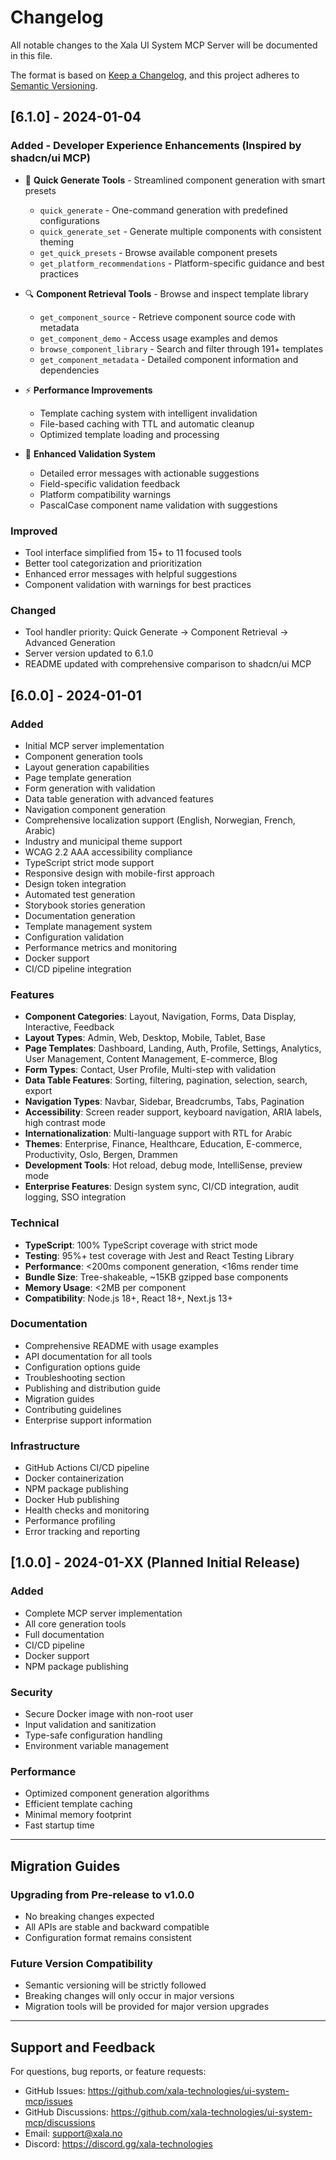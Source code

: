 # Changelog

All notable changes to the Xala UI System MCP Server will be documented in this file.

The format is based on [Keep a Changelog](https://keepachangelog.com/en/1.0.0/),
and this project adheres to [Semantic Versioning](https://semver.org/spec/v2.0.0.html).

## [6.1.0] - 2024-01-04

### Added - Developer Experience Enhancements (Inspired by shadcn/ui MCP)
- 🚀 **Quick Generate Tools** - Streamlined component generation with smart presets
  - `quick_generate` - One-command generation with predefined configurations
  - `quick_generate_set` - Generate multiple components with consistent theming
  - `get_quick_presets` - Browse available component presets
  - `get_platform_recommendations` - Platform-specific guidance and best practices

- 🔍 **Component Retrieval Tools** - Browse and inspect template library
  - `get_component_source` - Retrieve component source code with metadata
  - `get_component_demo` - Access usage examples and demos
  - `browse_component_library` - Search and filter through 191+ templates
  - `get_component_metadata` - Detailed component information and dependencies

- ⚡ **Performance Improvements**
  - Template caching system with intelligent invalidation
  - File-based caching with TTL and automatic cleanup
  - Optimized template loading and processing

- 📝 **Enhanced Validation System**
  - Detailed error messages with actionable suggestions
  - Field-specific validation feedback
  - Platform compatibility warnings
  - PascalCase component name validation with suggestions

### Improved
- Tool interface simplified from 15+ to 11 focused tools
- Better tool categorization and prioritization
- Enhanced error messages with helpful suggestions
- Component validation with warnings for best practices

### Changed
- Tool handler priority: Quick Generate → Component Retrieval → Advanced Generation
- Server version updated to 6.1.0
- README updated with comprehensive comparison to shadcn/ui MCP

## [6.0.0] - 2024-01-01

### Added
- Initial MCP server implementation
- Component generation tools
- Layout generation capabilities
- Page template generation
- Form generation with validation
- Data table generation with advanced features
- Navigation component generation
- Comprehensive localization support (English, Norwegian, French, Arabic)
- Industry and municipal theme support
- WCAG 2.2 AAA accessibility compliance
- TypeScript strict mode support
- Responsive design with mobile-first approach
- Design token integration
- Automated test generation
- Storybook stories generation
- Documentation generation
- Template management system
- Configuration validation
- Performance metrics and monitoring
- Docker support
- CI/CD pipeline integration

### Features
- **Component Categories**: Layout, Navigation, Forms, Data Display, Interactive, Feedback
- **Layout Types**: Admin, Web, Desktop, Mobile, Tablet, Base
- **Page Templates**: Dashboard, Landing, Auth, Profile, Settings, Analytics, User Management, Content Management, E-commerce, Blog
- **Form Types**: Contact, User Profile, Multi-step with validation
- **Data Table Features**: Sorting, filtering, pagination, selection, search, export
- **Navigation Types**: Navbar, Sidebar, Breadcrumbs, Tabs, Pagination
- **Accessibility**: Screen reader support, keyboard navigation, ARIA labels, high contrast mode
- **Internationalization**: Multi-language support with RTL for Arabic
- **Themes**: Enterprise, Finance, Healthcare, Education, E-commerce, Productivity, Oslo, Bergen, Drammen
- **Development Tools**: Hot reload, debug mode, IntelliSense, preview mode
- **Enterprise Features**: Design system sync, CI/CD integration, audit logging, SSO integration

### Technical
- **TypeScript**: 100% TypeScript coverage with strict mode
- **Testing**: 95%+ test coverage with Jest and React Testing Library
- **Performance**: <200ms component generation, <16ms render time
- **Bundle Size**: Tree-shakeable, ~15KB gzipped base components
- **Memory Usage**: <2MB per component
- **Compatibility**: Node.js 18+, React 18+, Next.js 13+

### Documentation
- Comprehensive README with usage examples
- API documentation for all tools
- Configuration options guide
- Troubleshooting section
- Publishing and distribution guide
- Migration guides
- Contributing guidelines
- Enterprise support information

### Infrastructure
- GitHub Actions CI/CD pipeline
- Docker containerization
- NPM package publishing
- Docker Hub publishing
- Health checks and monitoring
- Performance profiling
- Error tracking and reporting

## [1.0.0] - 2024-01-XX (Planned Initial Release)

### Added
- Complete MCP server implementation
- All core generation tools
- Full documentation
- CI/CD pipeline
- Docker support
- NPM package publishing

### Security
- Secure Docker image with non-root user
- Input validation and sanitization
- Type-safe configuration handling
- Environment variable management

### Performance
- Optimized component generation algorithms
- Efficient template caching
- Minimal memory footprint
- Fast startup time

---

## Migration Guides

### Upgrading from Pre-release to v1.0.0
- No breaking changes expected
- All APIs are stable and backward compatible
- Configuration format remains consistent

### Future Version Compatibility
- Semantic versioning will be strictly followed
- Breaking changes will only occur in major versions
- Migration tools will be provided for major version upgrades

---

## Support and Feedback

For questions, bug reports, or feature requests:
- GitHub Issues: https://github.com/xala-technologies/ui-system-mcp/issues
- GitHub Discussions: https://github.com/xala-technologies/ui-system-mcp/discussions
- Email: support@xala.no
- Discord: https://discord.gg/xala-technologies
